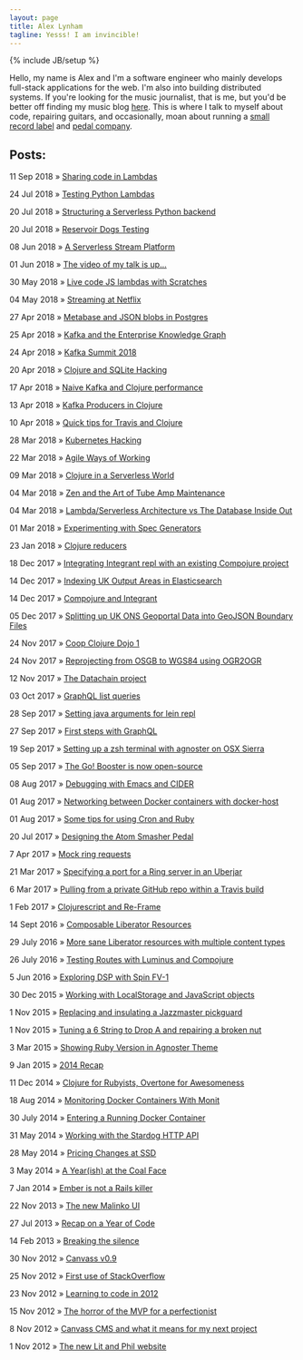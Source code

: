 ```yaml
---
layout: page
title: Alex Lynham
tagline: Yesss! I am invincible!
---
```

{% include JB/setup %}

Hello, my name is Alex and I'm a software engineer who mainly develops full-stack applications for the web. I'm also into building distributed systems. If you're looking for the music journalist, that is me, but you'd be better off finding my music blog <a href="http://www.hipstersunite.net/" target='_blank'>here</a>. This is where I talk to myself about code, repairing guitars, and occasionally, moan about running a [small record label](http://superstardestroyer.co.uk) and [pedal company](https://reverb.com/uk/shop/ssd-devices).


## Posts:

11 Sep 2018 &raquo; <a href="/2018/09/11/sharing-code-in-lambdas">Sharing code in Lambdas</a>

24 Jul 2018 &raquo; <a href="/2018/07/24/testing-python-lambdas">Testing Python Lambdas</a>

20 Jul 2018 &raquo; <a href="/2018/07/20/structuring-a-serverless-python-backend">Structuring a Serverless Python backend</a>

20 Jul 2018 &raquo; <a href="/2018/07/20/reservoir-dogs-testing">Reservoir Dogs Testing</a>

08 Jun 2018 &raquo; <a href="/2018/06/08/a-serverless-stream-platform">A Serverless Stream Platform</a>

01 Jun 2018 &raquo; <a href="/2018/06/01/my-nwrug-talk-video-is-up">The video of my talk is up...</a>

30 May 2018 &raquo; <a href="/2018/05/30/live-code-js-lambdas-with-scratches">Live code JS lambdas with Scratches</a>

04 May 2018 &raquo; <a href="/2018/05/04/streaming-at-netflix">Streaming at Netflix</a>

27 Apr 2018 &raquo; <a href="/2018/04/27/metabase-and-json-blobs-in-postgres">Metabase and JSON blobs in Postgres</a>

25 Apr 2018 &raquo; <a href="/2018/04/25/kafka-and-the-enterprise-knowledge-graph">Kafka and the Enterprise Knowledge Graph</a>

24 Apr 2018 &raquo; <a href="/2018/04/24/kafka-summit-2018">Kafka Summit 2018</a>

20 Apr 2018 &raquo; <a href="/2018/04/20/clojure-and-sqlite-hacking">Clojure and SQLite Hacking</a>

17 Apr 2018 &raquo; <a href="/2018/04/17/naive-kafka-and-clojure-performance">Naive Kafka and Clojure performance</a>

13 Apr 2018 &raquo; <a href="/2018/04/13/kafka-producers-in-clojure">Kafka Producers in Clojure</a>

10 Apr 2018 &raquo; <a href="/2018/04/10/quick-tips-for-travis-and-clojure">Quick tips for Travis and Clojure</a>

28 Mar 2018 &raquo; <a href="/2018/03/28/kubernetes-hacking">Kubernetes Hacking</a>

22 Mar 2018 &raquo; <a href="/2018/03/22/agile-ways-of-working">Agile Ways of Working</a>

09 Mar 2018 &raquo; <a href="/2018/03/09/clojure-in-a-serverless-world">Clojure in a Serverless World</a>

04 Mar 2018 &raquo; <a href="/2018/03/04/zen-and-the-art-of-tube-amp-maintenance">Zen and the Art of Tube Amp Maintenance</a>

04 Mar 2018 &raquo; <a href="/2018/03/04/lambda-architecture-vs-the-databse-inside-out">Lambda/Serverless Architecture vs The Database Inside Out</a>

01 Mar 2018 &raquo; <a href="/2018/03/01/experimenting-with-spec-generators">Experimenting with Spec Generators</a>

23 Jan 2018 &raquo; <a href="/2018/01/23/clojure-reducers">Clojure reducers</a>

18 Dec 2017 &raquo; <a href="/2017/12/18/integrating-integrant-repl-with-an-existing-compojure-project">Integrating Integrant repl with an existing Compojure project</a>

14 Dec 2017 &raquo; <a href="/2017/12/14/indexing-uk-output-areas-in-elasticsearch">Indexing UK Output Areas in Elasticsearch</a>

14 Dec 2017 &raquo; <a href="/2017/12/14/compojure-and-integrant">Compojure and Integrant</a>

05 Dec 2017 &raquo; <a href="/2017/12/05/splitting-up-uk-ons-geoportal-data-into-geojson-boundary-files">Splitting up UK ONS Geoportal Data into GeoJSON Boundary Files</a>

24 Nov 2017 &raquo; <a href="/2017/11/24/coop-clojure-dojo-1">Coop Clojure Dojo 1</a>

24 Nov 2017 &raquo; <a href="/2017/11/24/reprojecting-from-osgb-to-wgs84-using-ogr2ogr">Reprojecting from OSGB to WGS84 using OGR2OGR</a>

12 Nov 2017 &raquo; <a href="/2017/11/12/datachain">The Datachain project</a>

03 Oct 2017 &raquo; <a href="/2017/10/03/graphql-list-queries">GraphQL list queries</a>

28 Sep 2017 &raquo; <a href="/2017/09/28/setting-java-arguments-for-lein-repl">Setting java arguments for lein repl</a>

27 Sep 2017 &raquo; <a href="/2017/09/27/first-steps-with-graphql">First steps with GraphQL</a>

19 Sep 2017 &raquo; <a href="/2017/09/19/setting-up-a-zsh-terminal-with-agnoster-on-osx-sierra">Setting up a zsh terminal with agnoster on OSX Sierra</a>

05 Sep 2017 &raquo; <a href="/2017/09/05/the-go-booster">The Go! Booster is now open-source</a>

08 Aug 2017 &raquo; <a href="/2017/08/08/debugging-with-emacs-and-cider">Debugging with Emacs and CIDER</a>

01 Aug 2017 &raquo; <a href="/2017/08/01/networking-between-docker-containers-with-docker-host">Networking between Docker containers with docker-host</a>

01 Aug 2017 &raquo; <a href="/2017/08/01/some-tips-for-using-cron-and-ruby">Some tips for using Cron and Ruby</a>

20 Jul 2017 &raquo; <a href="/2017/07/20/the-atom-smasher-pedal">Designing the Atom Smasher Pedal</a>

7 Apr 2017 &raquo; <a href="/2017/04/07/mock-ring-requests">Mock ring requests</a>

21 Mar 2017 &raquo; <a href="/2017/03/21/specifying-port-for-ring-server-in-uberjar">Specifying a port for a Ring server in an Uberjar</a>

6 Mar 2017 &raquo; <a href="/2017/03/06/pulling-from-a-private-github-repo-within-a-travis-build">Pulling from a private GitHub repo within a Travis build</a>

1 Feb 2017 &raquo; <a href="/2017/02/01/clojurescript-and-re-frame">Clojurescript and Re-Frame</a>

14 Sept 2016 &raquo; <a href="/2016/09/14/composable-liberator-resources">Composable Liberator Resources</a>

29 July 2016 &raquo; <a href="/2016/07/29/more-sane-liberator-resources-with-multiple-content-types">More sane Liberator resources with multiple content types</a>

26 July 2016 &raquo; <a href="/2016/07/26/testing-routes-with-luminus-and-compojure">Testing Routes with Luminus and Compojure</a>

5 Jun 2016 &raquo; <a href="/2016/06/05/exploring-dsp-with-spin-fv-1">Exploring DSP with Spin FV-1</a>

30 Dec 2015 &raquo; <a href="/2015/12/30/working-with-localstorage-and-javascript-objects">Working with LocalStorage and JavaScript objects</a>

1 Nov 2015 &raquo; <a href="/2015/11/01/replacing-and-insulating-a-jazzmaster-pickguard">Replacing and insulating a Jazzmaster pickguard</a>

1 Nov 2015 &raquo; <a href="/2015/11/01/tuning-a-6-string-to-drop-a-and-repairing-a-broken-nut">Tuning a 6 String to Drop A and repairing a broken nut</a>

3 Mar 2015 &raquo; <a href="/2015/03/03/quick-zsh-mod">Showing Ruby Version in Agnoster Theme</a>

9 Jan 2015 &raquo; <a href="/2015/01/09/2014-recap">2014 Recap</a> 

11 Dec 2014 &raquo; <a href="/2014/12/11/clojure-for-rubyists-overtone-for-awesomeness">Clojure for Rubyists, Overtone for Awesomeness</a>

18 Aug 2014 &raquo; <a href="/2014/08/18/monitoring-docker-containers-with-monit">Monitoring Docker Containers With Monit</a>

30 July 2014 &raquo; <a href="/2014/07/30/entering-a-running-docker-container">Entering a Running Docker Container</a>

31 May 2014 &raquo; <a href="/2014/05/31/working-with-stardog">Working with the Stardog HTTP API</a>

28 May 2014 &raquo; <a href="/2014/05/28/pricing-changes-at-ssd">Pricing Changes at SSD</a>

3 May 2014 &raquo; <a href="/2014/05/03/a-yearish-at-the-coal-face">A Year(ish) at the Coal Face</a>

7 Jan 2014 &raquo; <a href="/2014/01/07/ember-is-not-a-rails-killer">Ember is not a Rails killer</a>

22 Nov 2013 &raquo; <a href="/2013/11/22/the-new-malinko-ui">The new Malinko UI</a>

27 Jul 2013 &raquo; <a href="/2013/07/26/recap-on-a-year-of-code">Recap on a Year of Code</a>

14 Feb 2013 &raquo; <a href="/2013/02/14/breaking-the-silence">Breaking the silence</a>

30 Nov 2012 &raquo; <a href="/2012/11/30/canvass-v09">Canvass v0.9</a>

25 Nov 2012 &raquo; <a href="/2012/11/25/first-use-of-stackoverflow">First use of StackOverflow</a>

23 Nov 2012 &raquo; <a href="/2012/11/23/learning-to-code-in-2012">Learning to code in 2012</a>

15 Nov 2012 &raquo; <a href="/2012/11/15/the-horror-of-the-mvp-for-a-perfectionist">The horror of the MVP for a perfectionist</a>

8 Nov 2012 &raquo; <a href="/2012/11/15/canvass-cms-and-what-it-means-for-my-next-project">Canvass CMS and what it means for my next project</a>

1 Nov 2012 &raquo; <a href="/2012/11/15/the-new-lit-and-phil-website">The new Lit and Phil website</a>







